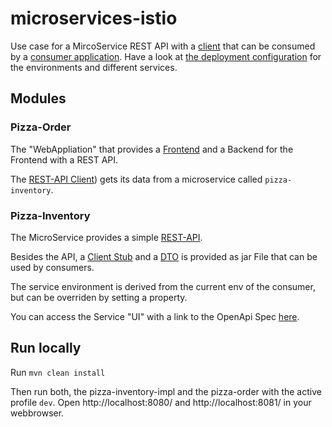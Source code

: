 # microservices-istio

Use case for a MircoService REST API with a [client](./pizza-inventory/pizza-inventory-api/src/main/java/io/joachimprinzbach/pizzainventory/api/PizzaInventoryClient.java) that can be consumed by a [consumer application](./pizza-order/src/main/java/io/joachimprinzbach/pizzaorder/PizzaOrderRestController.java).
Have a look at [the deployment configuration](https://github.com/joachimprinzbach/okd4-deployment-configuration) for the environments and different services.

## Modules

### Pizza-Order
The "WebAppliation" that provides a [Frontend](https://joachim-pizza-order-prod.apps.origin.baloise.dev/) and a Backend for the Frontend with a REST API.

The [REST-API Client](./pizza-order/src/main/java/io/joachimprinzbach/pizzaorder/PizzaOrderRestController.java)) gets its data from a microservice called `pizza-inventory`. 


### Pizza-Inventory
The MicroService provides a simple [REST-API](./pizza-inventory/pizza-inventory-impl/src/main/java/io/joachimprinzbach/pizzainventory/PizzaInventoryRestController.java).

Besides the API, a [Client Stub](./pizza-inventory/pizza-inventory-api/src/main/java/io/joachimprinzbach/pizzainventory/api/PizzaInventoryClient.java) and a [DTO](./pizza-inventory/pizza-inventory-api/src/main/java/io/joachimprinzbach/pizzainventory/api/PizzaInventoryItemDto.java) is provided as jar File that can be used by consumers.

The service environment is derived from the current env of the consumer, but can be overriden by setting a property.  

You can access the Service "UI" with a link to the OpenApi Spec [here](https://joachim-pizza-inventory-prod.apps.origin.baloise.dev/).

## Run locally
Run `mvn clean install`

Then run both, the pizza-inventory-impl and the pizza-order with the active profile `dev`.
Open http://localhost:8080/ and http://localhost:8081/ in your webbrowser.